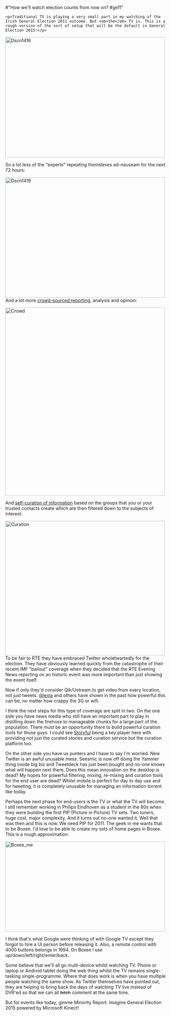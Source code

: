 #"How we'll watch election counts from now on? #ge11"


    <p>Traditional TV is playing a very small part in my watching of the Irish General Election 2011 outcome. But <em>the</em> TV is. This is a rough version of the sort of setup that will be the default in General Election 2015:</p>
<p><div class='p_embed p_image_embed'>
<a href="http://getfile8.posterous.com/getfile/files.posterous.com/temp-2011-02-26/rHFDGmFsthqDaqGIpaxGCpeecpvbEsDDsxqaFmDekhlomelCtsGIBbrEzfAs/DSCN1416.JPG.scaled1000.jpg"><img alt="Dscn1416" height="375" src="http://getfile7.posterous.com/getfile/files.posterous.com/temp-2011-02-26/rHFDGmFsthqDaqGIpaxGCpeecpvbEsDDsxqaFmDekhlomelCtsGIBbrEzfAs/DSCN1416.JPG.scaled500.jpg" width="500" /></a>
</div>
</p>
<p>So a lot less of the "experts" repeating themsleves ad-nauseam for the next 72 hours:</p>
<p><div class='p_embed p_image_embed'>
<a href="http://getfile4.posterous.com/getfile/files.posterous.com/temp-2011-02-26/ukistlqDvwuocqpyiAzwtkqhjmDBEBqxmfIeiinzvrbemwxoqvdzxzJGlayo/DSCN1419.JPG.scaled1000.jpg"><img alt="Dscn1419" height="375" src="http://getfile9.posterous.com/getfile/files.posterous.com/temp-2011-02-26/ukistlqDvwuocqpyiAzwtkqhjmDBEBqxmfIeiinzvrbemwxoqvdzxzJGlayo/DSCN1419.JPG.scaled500.jpg" width="500" /></a>
</div>
And a lot more <a href="http://twitter.com/#!/powerian/election-count-ge2011-11">crowd-sourced reporting</a>, analysis and opinion:</p>
<p><div class='p_embed p_image_embed'>
<a href="http://getfile4.posterous.com/getfile/files.posterous.com/temp-2011-02-26/riAjEhHCyyobrugkpfrawFInedwaHrmyDsrhCrhojlszomtaHDvIJsJahoEu/crowd.jpg.scaled1000.jpg"><img alt="Crowd" height="586" src="http://getfile9.posterous.com/getfile/files.posterous.com/temp-2011-02-26/riAjEhHCyyobrugkpfrawFInedwaHrmyDsrhCrhojlszomtaHDvIJsJahoEu/crowd.jpg.scaled500.jpg" width="500" /></a>
</div>
</p>
<p>And <a href="http://curationby.me">self-curation of information</a> based on the groups that you or your trusted contacts create which are then filtered down to the subjects of interest:</p>
<p><div class='p_embed p_image_embed'>
<a href="http://getfile7.posterous.com/getfile/files.posterous.com/temp-2011-02-26/vFgpuHndlJoitwkEEupDHjjxDkDhhdjEADgAEGpmbDxGcjghbJefmnmthGub/curation.jpg.scaled1000.jpg"><img alt="Curation" height="419" src="http://getfile6.posterous.com/getfile/files.posterous.com/temp-2011-02-26/vFgpuHndlJoitwkEEupDHjjxDkDhhdjEADgAEGpmbDxGcjghbJefmnmthGub/curation.jpg.scaled500.jpg" width="500" /></a>
</div>
To be fair to RTE they have embraced Twitter wholeheartedly for the election. They have obviously learned quickly from the catastrophe of their recent IMF "bailout" coverage when they decided that the RTE Evening News reporting on an historic event was more important than just showing the event itself.</p>
<p>Now if only they'd consider Qik/Ustream to get video from every location, not just tweets. <a href="http://twitter.com/lexia">@lexia</a> and others have shown in the past how powerful this can be, no matter how crappy the 3G or wifi.</p>
<p>I think the next steps for this type of coverage are split in two. On the one side you have news media who still have an important part to play in distilling down the firehose to manageable chunks for a large part of the population. There must be an opportunity there to build powerful curation tools for those guys. I could see <a href="http://www.storyful.com/">Storyful</a> being a key player here with providing not just the curated stories and curation service but the curation platform too.</p>
<p>On the other side you have us punters and I have to say I'm worried. New Twitter is an awful unusable mess. Seesmic is now off doing the Yammer thing inside big biz and Tweetdeck has just been bought and no-one knows what will happen next there. Does this mean innovation on the desktop is dead? My hopes for powerful filtering, mixing, re-mixing and curation tools for the end user are dead? Whilst mobile is perfect for day to day use and for tweeting, it is completely unusable for managing an information torrent like today.</p>
<p>Perhaps the next phase for end-users is the TV or what the TV will become. I still remember working in Philips Eindhoven as a student in the 80s when they were building the first PIP (Picture in Picture) TV sets. Two tuners, huge cost, major complexity. And it turns out no-one wanted it. Well that was then and this is now. We need PIP for 2011. The geek in me wants that to be Boxee. I'd love to be able to create my sets of home pages in Boxee. This is a rough approximation:</p>
<p><div class='p_embed p_image_embed'>
<a href="http://getfile5.posterous.com/getfile/files.posterous.com/temp-2011-02-26/piBvHjterrCIjAvFqsoghmoumgwrolmeunduoeatfczHrJqkcpeawdfgwxou/boxee_me.jpg.scaled1000.jpg"><img alt="Boxee_me" height="281" src="http://getfile1.posterous.com/getfile/files.posterous.com/temp-2011-02-26/piBvHjterrCIjAvFqsoghmoumgwrolmeunduoeatfczHrJqkcpeawdfgwxou/boxee_me.jpg.scaled500.jpg" width="500" /></a>
</div>
</p>
<p>I think that's what Google were thinking of with Google TV except they forgot to hire a UI person before releasing it. Also, a remote control with 4000 buttons belongs in 1994. On Boxee I use up/down/left/right/enter/back.&nbsp;</p>
<p>Some believe that we'll all go multi-device whilst watching TV. Phone or laptop or Android tablet doing the web thing whilst the TV remains single-tasking single-programme. Where that does work is when you have multiple people watching the same show. As Twitter themselves have pointed out, they are helping to bring back the days of watching TV live instead of DVR'ed so that we can all <span style="text-decoration: line-through;">bitch</span> comment at the same time.</p>
<p>But for events like today, gimme Minority Report. Imagine General Election 2015 powered by Microsoft Kinect!</p>
<p>&nbsp;</p>
  